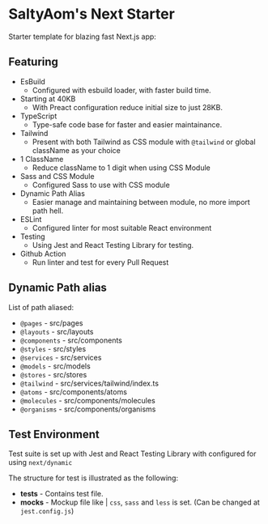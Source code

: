 # SaltyAom's Next Starter
Starter template for blazing fast Next.js app:

## Featuring
- EsBuild
    - Configured with esbuild loader, with faster build time.
- Starting at 40KB 
    - With Preact configuration reduce initial size to just 28KB.
- TypeScript
    - Type-safe code base for faster and easier maintainance.
- Tailwind
    - Present with both Tailwind as CSS module with `@tailwind` or global className as your choice
- 1 ClassName
    - Reduce className to 1 digit when using CSS Module
- Sass and CSS Module
    - Configured Sass to use with CSS module
- Dynamic Path Alias
    - Easier manage and maintaining between module, no more import path hell.
- ESLint
    - Configured linter for most suitable React environment
- Testing
    - Using Jest and React Testing Library for testing.
- Github Action
    - Run linter and test for every Pull Request 

## Dynamic Path alias
List of path aliased:
- `@pages` - src/pages
- `@layouts` - src/layouts
- `@components` - src/components
- `@styles` - src/styles
- `@services` - src/services
- `@models` - src/models
- `@stores` - src/stores
- `@tailwind` - src/services/tailwind/index.ts
- `@atoms` - src/components/atoms
- `@molecules` - src/components/molecules
- `@organisms` - src/components/organisms

## Test Environment
Test suite is set up with Jest and React Testing Library with configured for using `next/dynamic`

The structure for test is illustrated as the following:
* __tests__ - Contains test file.
* __mocks__ - Mockup file like | `css`, `sass` and `less` is set. (Can be changed at `jest.config.js`)
